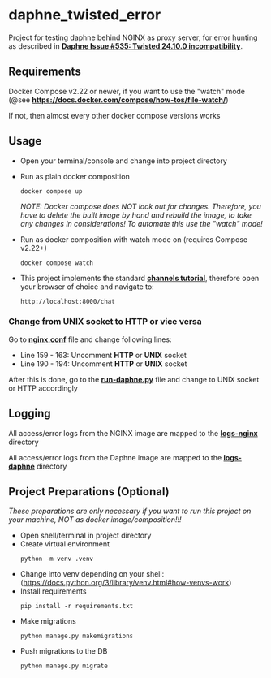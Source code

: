 # daphne_twisted_error
Project for testing daphne behind NGINX as proxy server, for error hunting as described in [**Daphne Issue #535: Twisted 24.10.0 incompatibility**](https://github.com/django/daphne/issues/535).

## Requirements

Docker Compose v2.22 or newer, if you want to use the "watch" mode  
(@see **https://docs.docker.com/compose/how-tos/file-watch/**)

If not, then almost every other docker compose versions works

## Usage

- Open your terminal/console and change into project directory
- Run as plain docker composition
  ```shell
  docker compose up
  ```
  *NOTE: Docker compose does NOT look out for changes. Therefore, you have to delete the built image by hand and rebuild the image, to take any changes in considerations! To automate this use the "watch" mode!*

- Run as docker composition with watch mode on (requires Compose v2.22+)
  ```shell
  docker compose watch
  ```
  
- This project implements the standard [**channels tutorial**](https://channels.readthedocs.io/en/latest/tutorial/index.html), therefore open your browser of choice and navigate to:
  ```
  http://localhost:8000/chat
  ```

### Change from UNIX socket to HTTP or vice versa

Go to [**nginx.conf**](resources/nginx.conf) file and change following lines:
  - Line 159 - 163: Uncomment **HTTP** or **UNIX** socket
  - Line 190 - 194: Uncomment **HTTP** or **UNIX** socket

After this is done, go to the [**run-daphne.py**](run-daphne.py) file and change to UNIX socket or HTTP accordingly

## Logging

All access/error logs from the NGINX image are mapped to the [**logs-nginx**](logs-nginx) directory

All access/error logs from the Daphne image are mapped to the [**logs-daphne**](logs-daphne) directory

## Project Preparations (Optional)

*These preparations are only necessary if you want to run this project on your machine, NOT as docker image/composition!!!*

- Open shell/terminal in project directory
- Create virtual environment
    ```shell
    python -m venv .venv
    ```
- Change into venv depending on your shell: (https://docs.python.org/3/library/venv.html#how-venvs-work)
- Install requirements
    ```shell
    pip install -r requirements.txt
    ```
- Make migrations
    ```shell
    python manage.py makemigrations
    ```
- Push migrations to the DB
    ```shell
    python manage.py migrate
    ```
